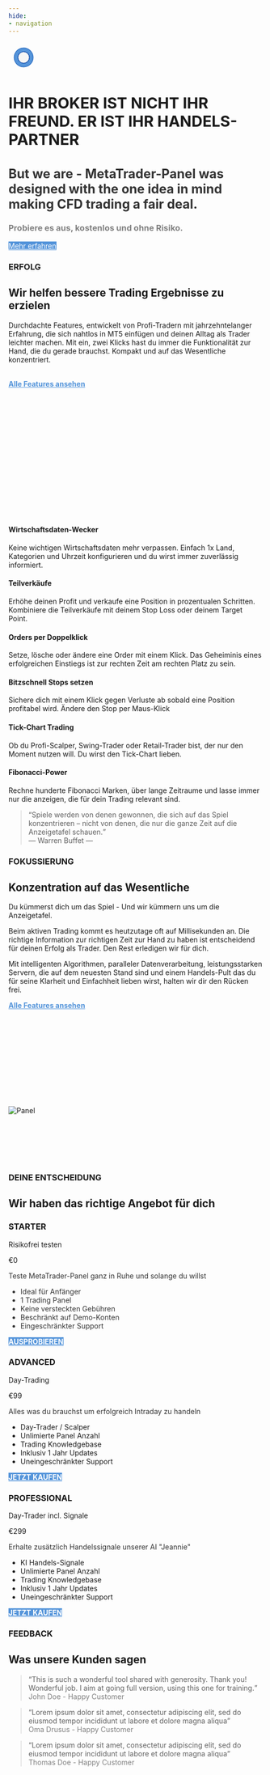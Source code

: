 ```yaml
---
hide:
- navigation
---
```

<div id="banner-content" class="clearfix wow fadeInDown" data-wow-delay="0.1s">
   <div class="col-38">
      <div class="section-heading section-heading-top">
         <svg class="mobile_only" width="60" height="60" viewbox="0 0 40 40" xmlns="http://www.w3.org/2000/svg">
            <circle cx="20" cy="20" fill="none" r="12" stroke="#1750AC" stroke-width="3">
               <animate attributeName="r" from="8" to="20" dur="1.5s" begin="0s" repeatCount="indefinite"/>
               <animate attributeName="opacity" from="1" to="0" dur="1.5s" begin="0s" repeatCount="indefinite"/>
            </circle>
            <circle cx="20" cy="20" fill="#3373C4" r="13"/>
            <circle cx="20" cy="20" fill="#5494DA" r="12"/>
            <circle cx="20" cy="20" fill="#1750AC" r="8"/>
            <circle cx="20" cy="20" fill="#F5F5F5" r="7"/>
            How we help to achieve better trading results
            <circle cx="20" cy="20" fill="#F5F5F5" r="7"/>
         </svg>
         <h1 id="refresh-headertext" style="font-size:30px;">IHR BROKER IST NICHT IHR FREUND. ER IST IHR HANDELS-PARTNER</h1>
         <h2 id="refresh-subtext" style="color: #333333;font-size:25px;">But we are - MetaTrader-Panel was designed with the one idea in mind making CFD trading a fair deal.</h2>
         <h3 style="color: #808080;">Probiere es aus, kostenlos und ohne Risiko.</h3>
      </div>
      <!--Call to Action-->
      <a id="learn-more" href="#" class="button" style="background-color: #5494DA;color:white;">Mehr erfahren <iclass="fa fa-play" aria-hidden="true"></i></a>
      <!--End Call to Action-->
   </div>
   <div class="col-61 " >
      <div class="section-heading" >
         <picture >
            <img id="pic-box" src="assets/Panel_04x600.png" alt="">
         </picture>
      </div>
   </div>
</div>
<!--Main Content Area-->
<div id="content">
   <!--Introduction-->
   <section id="about" class="introduction ">
      <div class="row">
         <div class="col-3 wow fadeInLeft" data-wow-delay="0.1s">
			<div class="section-heading">
               <h3>ERFOLG</h3>
               <h2 class="section-title">Wir helfen bessere Trading Ergebnisse zu erzielen</h2>
               <p class="section-subtitle">Durchdachte Features, entwickelt von Profi-Tradern mit jahrzehntelanger Erfahrung, die sich nahtlos in MT5 einfügen
				  und deinen Alltag als Trader leichter machen. Mit ein, zwei Klicks hast du immer die Funktionalität zur Hand, die du gerade brauchst. Kompakt und auf das Wesentliche konzentriert. 
				  <br><br><p><a href="features/" style="color: #5494DA"><strong>Alle Features ansehen</strong> </a></p><br><br><br><br><br><br><br><br><br><br><br><br><br><br>
               </p>
            </div>
         </div>
         <div class="col-2-3">
            <!--Icon Block-->
            <div class="col-2 icon-block icon-top wow fadeInUp" data-wow-delay="0.1s">
               <!--Icon-->
               <div class="icon">
                  <i class="fa fa-star fa-2x" style="color: #5494DA;"></i>
               </div>
               <!--Icon Block Description-->
               <div class="icon-block-description">
                  <h4></i>Wirtschaftsdaten-Wecker</h4>
                  <p class="font-16">Keine wichtigen Wirtschaftsdaten mehr verpassen. Einfach 1x Land, Kategorien und Uhrzeit konfigurieren und du wirst immer zuverlässig informiert.
                  </p>
               </div>
            </div>
            <!--End of Icon Block-->
            <!--Icon Block-->
            <div class="col-2 icon-block icon-top wow fadeInUp" data-wow-delay="0.3s">
               <!--Icon-->
               <div class="icon">
                  <i class="fa fa-trophy fa-2x" style="color: #5494DA;"></i>
               </div>
               <!--Icon Block Description-->
               <div class="icon-block-description">
                  <h4>Teilverkäufe</h4>
                  <p class="font-16">Erhöhe deinen Profit und verkaufe eine Position in prozentualen Schritten. Kombiniere die Teilverkäufe mit deinem Stop Loss oder deinem Target Point.
                  </p>
               </div>
            </div>
            <!--End of Icon Block-->
         </div>
         <div class="col-2-3">
            <!--Icon Block-->
            <div class="col-2 icon-block icon-top wow fadeInUp" data-wow-delay="0.4s">
               <!--Icon-->
               <div class="icon">
                  <i class="fa fa-flag-checkered fa-2x" style="color: #5494DA;"></i>
               </div>
               <!--Icon Block Description-->
               <div class="icon-block-description">
                  <h4>Orders per Doppelklick</h4>
                  <p class="font-16">Setze, lösche oder ändere eine Order mit einem Klick. Das Geheiminis eines erfolgreichen Einstiegs ist zur rechten Zeit am rechten Platz zu sein.
                  </p>
               </div>
            </div>
            <!--End of Icon Block-->
            <!--Icon Block-->
            <div class="col-2 icon-block icon-top wow fadeInUp" data-wow-delay="0.5s">
               <!--Icon-->
               <div class="icon">
                  <i class="fa fa-rocket fa-2x" style="color: #5494DA;"></i>
               </div>
               <!--Icon Block Description-->
               <div class="icon-block-description">
                  <h4>Bitzschnell Stops setzen</h4>
                  <p class="font-16">Sichere dich mit einem Klick gegen Verluste ab sobald eine Position profitabel wird. Ändere den Stop per Maus-Klick
                  </p>
               </div>
            </div>
            <!--End of Icon Block-->
         </div>
		 <div class="col-2-3">
            <!--Icon Block-->
            <div class="col-2 icon-block icon-top wow fadeInUp" data-wow-delay="0.4s">
               <!--Icon-->
               <div class="icon">
                  <i class="fa fa-bolt fa-2x" style="color: #5494DA;"></i>
               </div>
               <!--Icon Block Description-->
               <div class="icon-block-description">
                  <h4>Tick-Chart Trading</h4>
                  <p class="font-16">Ob du Profi-Scalper, Swing-Trader oder Retail-Trader bist, der nur den Moment nutzen will. Du wirst den Tick-Chart lieben.
                  </p>
               </div>
            </div>
            <!--End of Icon Block-->
            <!--Icon Block-->
            <div class="col-2 icon-block icon-top wow fadeInUp" data-wow-delay="0.5s">
               <!--Icon-->
               <div class="icon">
                  <i class="fa fa-bullseye fa-2x" style="color: #5494DA;"></i>
               </div>
               <!--Icon Block Description-->
               <div class="icon-block-description">
                  <h4>Fibonacci-Power</h4>
                  <p class="font-16">Rechne hunderte Fibonacci Marken, über lange Zeitraume und lasse immer nur die anzeigen, die für dein Trading relevant sind.
                  </p>
               </div>
            </div>
            <!--End of Icon Block-->
         </div>
      </div>
   </section>
   <!--End of Introduction-->
   <!--Content Section-->
   <div id="services" class=" clearfix">
      <div class="row no-padding-bottom clearfix">
         <!--Content Left Side-->
         <div class="col-3 wow fadeInLeft" data-wow-delay="0.1s">
            <!--User Testimonial-->
            <blockquote class="testimonial text-right font-18">
               <q class="font-18">Spiele werden von denen gewonnen, die sich auf das Spiel konzentrieren – nicht von denen, die nur die ganze Zeit auf die Anzeigetafel schauen.</q>
               <footer class="font-17">— Warren Buffet —</footer>
            </blockquote>
            <!-- End of Testimonial-->
         </div>
         <!--End Content Left Side-->
         <!--Content of the Right Side-->
         <div class="col-3  wow fadeInUp" data-wow-delay="0.2s">
            <div class="section-heading">
               <h3>FOKUSSIERUNG</h3>
               <h2 class="section-title">Konzentration auf das Wesentliche</h2>
               <p class="font-16">Du kümmerst dich um das Spiel  - Und wir kümmern uns um die Anzeigetafel.</p>
            </div>
            <p class="font-16">Beim aktiven Trading kommt es heutzutage oft auf Millisekunden an. Die richtige Information zur richtigen Zeit zur Hand zu haben ist entscheidend für deinen Erfolg als Trader. Den Rest erledigen wir für dich.
            </p>
            <p class="font-16">
               Mit intelligenten Algorithmen, paralleler Datenverarbeitung, leistungsstarken Servern, die auf dem neuesten Stand sind und einem Handels-Pult das du für seine Klarheit und Einfachheit lieben wirst,
			   halten wir dir den Rücken frei.
            </p>
			<p><a href="features/" style="color: #5494DA"><strong>Alle Features ansehen</strong> </a></p>
         </div>
         <!--End Content Right Side-->
         <div id="pic2-wrap" class="col-3 wow fadeInUp" data-wow-delay="0.4s">
            <img id="pic2"  style="margin-top: 35%" src="assets/Panel_04.png" alt="Panel"/>
         </div>
      </div>
   </div>
   <!--End of Content Section-->
   <div  >
      <p style="padding-top: 50px; margin-bottom: 50px"> </p>
   </div>
   <!--Pricing Tables-->
   <section id="pricing" class="secondary-color text-center clearfix wow fadeInRight" data-wow-delay="0.1s"">
      <div class="row clearfix">
         <div id="go-pricing" class="section-heading">
            <h3>DEINE ENTSCHEIDUNG</h3>
            <h2 class="section-title" >Wir haben das richtige Angebot für dich</h2>
         </div>
         <!--Pricing Block-->
         <div class="pricing-block col-3" >
            <div id="priceHover" class="pricing-block-content">
               <h3>STARTER</h3>
               <p class="pricing-sub">Risikofrei testen</p>
               <div class="pricing">
                  <div class="price"><span>€</span>0</div>
                  <p class="font-18" style="color: #333333;">Teste MetaTrader-Panel ganz in Ruhe und solange du willst</p>
               </div>
               <ul class="font-17">
                  <li style="color: #333333;">Ideal für Anfänger</li>
                  <li style="color: #333333;">1 Trading Panel</li>
                  <li style="color: #333333;">Keine versteckten Gebühren</li>
                  <li style="color: #333333;">Beschränkt auf Demo-Konten</li>
                  <li style="color: #333333;">Eingeschränkter Support</li>
               </ul>
               <a href="#" class="button" style="background-color: #5494DA;color:white;font-weight: bold;">AUSPROBIEREN</a>
            </div>
         </div>
         <!--End Pricing Block-->
         <!--Pricing Block-->
         <div class="pricing-block col-3" >
            <div id="priceHover" class="pricing-block-content">
               <h3>ADVANCED</h3>
               <p class="pricing-sub">Day-Trading</p>
               <div class="pricing">
                  <div class="price"><span>€</span>99</div>
                  <p  class="font-18" style="color: #333333;">Alles was du brauchst um erfolgreich Intraday zu handeln</p>
               </div>
               <ul  class="font-17">
                  <li>Day-Trader / Scalper</li>
                  <li>Unlimierte Panel Anzahl</li>
                  <li>Trading Knowledgebase</li>
                  <li>Inklusiv 1 Jahr Updates</li>
                  <li>Uneingeschränkter Support</li>
               </ul>
               <a href="#" class="button" style="background-color: #5494DA;color:white;font-weight: bold;">JETZT KAUFEN </a>
            </div>
         </div>
         <!--End Pricing Block-->
         <!--Pricing Block-->
         <div class="pricing-block col-3" >
            <div id="priceHover" class="pricing-block-content">
               <h3>PROFESSIONAL</h3>
               <p class="pricing-sub">Day-Trader incl. Signale</p>
               <div class="pricing">
                  <div class="price"><span>€</span>299</div>
                  <p  class="font-18" style="color: #333333;">Erhalte zusätzlich Handelssignale unserer AI "Jeannie"</p>
               </div>
               <ul  class="font-17">
                  <li>KI Handels-Signale</li>
                  <li>Unlimierte Panel Anzahl</li>
                  <li>Trading Knowledgebase</li>
                  <li>Inklusiv 1 Jahr Updates</li>
                  <li>Uneingeschränkter Support</li>
               </ul>
               <a href="#" class="button" style="background-color: #5494DA;color:white;font-weight: bold;">JETZT KAUFEN </a>
            </div>
         </div>
         <!--End Pricing Block-->
      </div>
   </section>
   <!--End of Pricing Tables-->
   <!--Testimonials-->
   <aside id="testimonials" class="text-center wow fadeInUp" data-wow-delay="0.1s"">
      <div class="row clearfix">
         <div class="section-heading">
            <h3>FEEDBACK</h3>
            <h2 class="section-title">Was unsere Kunden sagen</h2>
         </div>
         <!--User Testimonial-->
         <blockquote  id="ttm-1" class="col-3 testimonial classic">
            <q id="ttmq-1">This is such a wonderful tool shared with generosity. Thank you! Wonderful job. I aim at going full version, using this one for training.</q>
            <footer id="ttmf-1" style="color: gray;" class="font-16">John Doe - Happy Customer</footer>
         </blockquote>
         <!-- End of Testimonial-->
         <!--User Testimonial-->
         <blockquote  id="ttm-2" class="col-3 testimonial classic">
            <q >Lorem ipsum dolor sit amet, consectetur adipiscing elit, sed do eiusmod tempor incididunt ut
            labore
            et dolore magna aliqua</q>
            <footer class="font-16" style="color: gray;">Oma Drusus - Happy Customer</footer>
         </blockquote>
         <!-- End of Testimonial-->
         <!--User Testimonial-->
         <blockquote id="ttm-3" class="col-3 testimonial classic">
            <q >Lorem ipsum dolor sit amet, consectetur adipiscing elit, sed do eiusmod tempor incididunt ut
            labore
            et dolore magna aliqua</q>
            <footer class="font-16" style="color: gray;">Thomas Doe - Happy Customer</footer>
         </blockquote>
         <!-- End of Testimonial-->
      </div>
   </aside>
   <!--End of Testimonials-->	
</div>
</div>
<!--End Main Content Area-->
